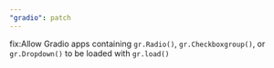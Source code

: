 ```yaml
---
"gradio": patch
---
```


fix:Allow Gradio apps containing `gr.Radio()`, `gr.Checkboxgroup()`, or `gr.Dropdown()` to be loaded with `gr.load()`
